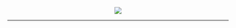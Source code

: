 <!--<img src="https://raw.githubusercontent.com/sometimecalledJSON/Bharat2044/refs/heads/main/assets/header.png"/>
-->


<!-- 🧠 Terminal Boot Log with Glowing Effect -->
<p align="center">
  <img src="https://readme-typing-svg.demolab.com?font=Fira+Code&size=20&pause=1000&center=true&vCenter=true&width=800&height=50&lines=Programmer;Software+Engineer;"/>
</p>

<!-- 🎯 Animated Console Banner with Cyber Theme -->
<!--p align="center">
  <span style="display: inline-block; color: #0ff; font-weight: bold; font-family: 'Courier New', Courier, monospace; background: #0d0d0d; padding: 12px 20px; border: 1px solid #00ffff; border-radius: 8px; font-size: 18px; box-shadow: 0 0 10px #00ffff;">
     𝗙𝘂𝗹𝗹-𝗦𝘁𝗮𝗰𝗸 𝗪𝗲𝗯 𝗗𝗲𝘃𝗲𝗹𝗼𝗽𝗲𝗿 | 𝗦𝗮𝗹𝗲𝘀𝗳𝗼𝗿𝗰𝗲 𝗗𝗲𝘃/𝗔𝗱𝗺𝗶𝗻 | 𝗖𝗼𝗺𝗽𝗲𝘁𝗶𝘁𝗶𝘃𝗲 𝗣𝗿𝗼𝗴𝗿𝗮𝗺𝗺𝗲𝗿
  </span>
</p>-->

<!-- 🔥 Live Coding Cyber GIF -->
<!--<p align="center">
  <img src="https://raw.githubusercontent.com/akabharat/akabharat/main/assets/terminal-loop.gif" width="700" alt="Live Dev Animation"/>
</p>

<hr/>-->

<!-- 🧰 Tech Stack Showcase with Glow + Motion -->
<!--<h2 align="center">🌟 Tech Toolbox</h2>
<p align="center">
  <img src="https://skillicons.dev/icons?i=html,css,js,react,nodejs,express,mongodb,git,github,vscode&theme=light" />
  <img src="https://cdn.jsdelivr.net/gh/devicons/devicon/icons/salesforce/salesforce-original.svg" alt="Salesforce" width="42" height="42" style="background:white; padding:5px; border-radius:12px; box-shadow: 0 1px 6px rgba(0,255,255,0.4); border:1px solid #00ffff; margin-left: 10px;"/>
</p>

<hr/>-->

<!-- 📊 GitHub Analytics -->
<!--<h2 align="center">📊 GitHub Stats</h2>
<p align="center">
  <img src="https://github-readme-stats.vercel.app/api?username=akabharat&show_icons=true&theme=radical&hide_border=true&title_color=00ffff&icon_color=00ffff" alt="GitHub Stats"/>
  <br/>
  <img src="https://github-readme-streak-stats.herokuapp.com?user=akabharat&theme=radical&hide_border=true&ring=00ffff&fire=00ffff&currStreakLabel=00ffff" alt="GitHub Streak"/>
  <br/>
  <img src="https://github-readme-stats.vercel.app/api/top-langs/?username=akabharat&layout=compact&theme=radical&hide_border=true&title_color=00ffff" alt="Top Languages"/>
</p>-->

<hr/>

<!-- 🕸️ Contribution Graph -->
<!--<h2 align="center">🔥 Contribution Activity</h2>
<p align="center">
  <img src="https://github-readme-activity-graph.vercel.app/graph?username=akabharat&theme=react-dark&color=00ffff&line=00ffff&point=ffffff&area=true" alt="Activity Graph"/>
</p>

<hr/>-->
